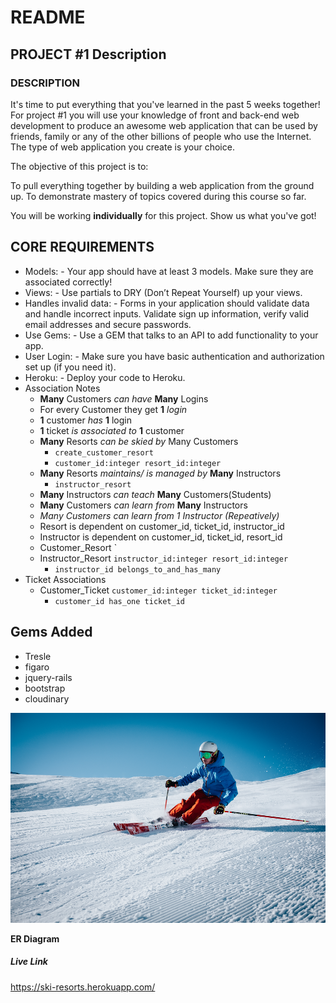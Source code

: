 # README
## PROJECT #1 Description
### DESCRIPTION

It's time to put everything that you've learned in the past 5 weeks together! For project #1 you will use your knowledge of front and back-end web development to produce an awesome web application that can be used by friends, family or any of the other billions of people who use the Internet. The type of web application you create is your choice.

The objective of this project is to:

To pull everything together by building a web application from the ground up.
To demonstrate mastery of topics covered during this course so far.

You will be working **individually** for this project. Show us what you've got!

## CORE REQUIREMENTS

* Models: - Your app should have at least 3 models. Make sure they are associated correctly!
* Views: - Use partials to DRY (Don’t Repeat Yourself) up your views.
* Handles invalid data: - Forms in your application should validate data and handle incorrect inputs. Validate sign up information, verify valid email addresses and secure passwords.
* Use Gems: - Use a GEM that talks to an API to add functionality to your app.
* User Login: - Make sure you have basic authentication and authorization set up (if you need it).
* Heroku: - Deploy your code to Heroku.
* Association Notes
  * **Many** Customers *can have* **Many** Logins
  * For every Customer they get **1** *login*
  * **1** customer *has* **1** login
  * **1** ticket *is associated to* **1** customer
  * **Many** Resorts *can be skied by* Many Customers
    *  `create_customer_resort`
    *  `customer_id:integer resort_id:integer`
  * **Many** Resorts *maintains/ is managed by* **Many** Instructors
    * `instructor_resort`
  * **Many** Instructors *can teach* **Many** Customers(Students)
  * **Many** Customers *can learn from* **Many** Instructors
  * *Many Customers can learn from 1 Instructor (Repeatively)*
  * Resort is dependent on customer_id, ticket_id, instructor_id
  * Instructor is dependent on customer_id, ticket_id, resort_id
  * Customer_Resort  `
  * Instructor_Resort `instructor_id:integer resort_id:integer`
      * `instructor_id belongs_to_and_has_many`
* Ticket Associations
  * Customer_Ticket `customer_id:integer ticket_id:integer`
    * `customer_id has_one ticket_id`

## Gems Added
* Tresle
* figaro
* jquery-rails
* bootstrap
* cloudinary


![Title](/readme-images/ski1.png)

<!-- ![Title](/readme-images/Routes1.png) -->
**ER Diagram**



##### Live Link

https://ski-resorts.herokuapp.com/
